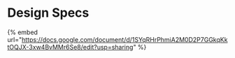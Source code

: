 # Design Specs

{% embed url="https://docs.google.com/document/d/1SYqRHrPhmiA2M0D2P7GGkqKktOQJX-3xw4BvMMr6Se8/edit?usp=sharing" %}
